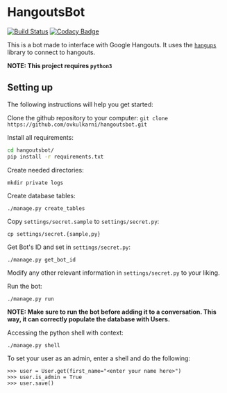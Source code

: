 # HangoutsBot
[![Build Status](https://travis-ci.org/ovkulkarni/hangoutsbot.svg?branch=master)](https://travis-ci.org/ovkulkarni/hangoutsbot) [![Codacy Badge](https://api.codacy.com/project/badge/Grade/5af98a2416f64e8696c157381a18312c)](https://www.codacy.com/app/okulkarni/hangoutsbot?utm_source=github.com&amp;utm_medium=referral&amp;utm_content=ovkulkarni/hangoutsbot&amp;utm_campaign=Badge_Grade)

This is a bot made to interface with Google Hangouts. It uses the [`hangups`](https://github.com/tdryer/hangups) library to connect to hangouts.

**NOTE: This project requires `python3`**

## Setting up
The following instructions will help you get started:

Clone the github repository to your computer:
`git clone https://github.com/ovkulkarni/hangoutsbot.git`

Install all requirements:
```bash
cd hangoutsbot/
pip install -r requirements.txt
```

Create needed directories:
```
mkdir private logs
```

Create database tables:
```
./manage.py create_tables
```

Copy `settings/secret.sample` to `settings/secret.py`:
```
cp settings/secret.{sample,py}
```

Get Bot's ID and set in `settings/secret.py`:
```
./manage.py get_bot_id
```

Modify any other relevant information in `settings/secret.py` to your liking.

Run the bot:
```
./manage.py run
```
**NOTE: Make sure to run the bot before adding it to a conversation. This way, it can correctly populate the database with Users.**

Accessing the python shell with context:
```
./manage.py shell
```

To set your user as an admin, enter a shell and do the following:
```
>>> user = User.get(first_name="<enter your name here>")
>>> user.is_admin = True
>>> user.save()
```